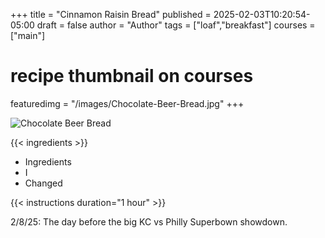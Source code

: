 +++
title = "Cinnamon Raisin Bread"
published = 2025-02-03T10:20:54-05:00
draft = false
author = "Author"
tags = ["loaf","breakfast"]
courses = ["main"]
# recipe thumbnail on courses
featuredimg = "/images/Chocolate-Beer-Bread.jpg"
+++

<!-- image used on the recipe schema -->
![Chocolate Beer Bread](/images/Chocolate-Beer-Bread.jpg)

{{< ingredients >}}

* Ingredients
* I
* Changed

{{< instructions duration="1 hour" >}}

2/8/25: The day before the big KC vs Philly Superbown showdown. 
